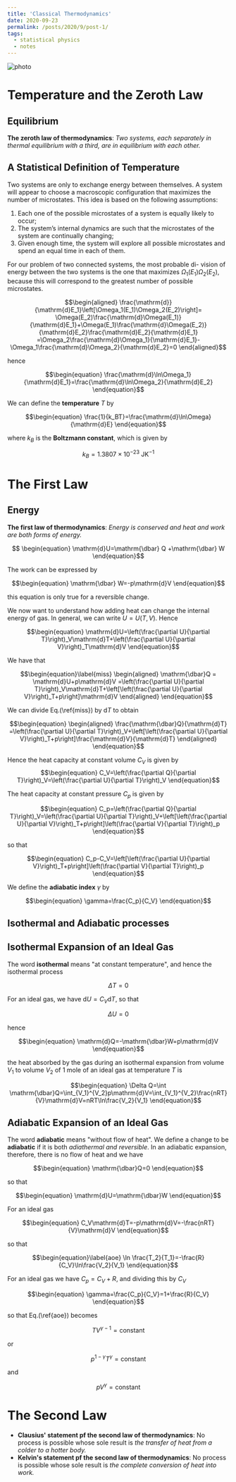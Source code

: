 ```yaml
---
title: 'Classical Thermodynamics'
date: 2020-09-23
permalink: /posts/2020/9/post-1/
tags:
  - statistical physics
  - notes
---
```



![photo](images/profile.jpeg)


Temperature and the Zeroth Law
======
Equilibrium
------
**The zeroth law of thermodynamics**: _Two systems, each separately in thermal equilibrium with a third, are in equilibrium with each other._



A Statistical Definition of Temperature
------
Two systems are only to exchange energy between themselves. A system will appear to choose a macroscopic configuration that maximizes the number of microstates. This idea is based on the following assumptions:
1. Each one of the possible microstates of a system is equally likely to occur;
2. The system’s internal dynamics are such that the microstates of the system are continually changing;
3. Given enough time, the system will explore all possible microstates and spend an equal time in each of them.

For our problem of two connected systems, the most probable di- vision of energy between the two systems is the one that maximizes $\Omega_1(E_1)\Omega_2(E_2)$, because this will correspond to the greatest number of possible microstates.

$$\begin{aligned}
	\frac{\mathrm{d}}{\mathrm{d}E_1}\left[\Omega_1(E_1)\Omega_2(E_2)\right]=  \Omega(E_2)\frac{\mathrm{d}\Omega(E_1)}{\mathrm{d}E_1}+\Omega(E_1)\frac{\mathrm{d}\Omega(E_2)}{\mathrm{d}E_2}\frac{\mathrm{d}E_2}{\mathrm{d}E_1}	=\Omega_2\frac{\mathrm{d}\Omega_1}{\mathrm{d}E_1}-\Omega_1\frac{\mathrm{d}\Omega_2}{\mathrm{d}E_2}=0
	\end{aligned}$$
	
hence

$$\begin{equation}
	\frac{\mathrm{d}\ln\Omega_1}{\mathrm{d}E_1}=\frac{\mathrm{d}\ln\Omega_2}{\mathrm{d}E_2}
\end{equation}$$

We can define the **temperature** $T$ by

$$\begin{equation}
	\frac{1}{k_BT}=\frac{\mathrm{d}\ln\Omega}{\mathrm{d}E}
\end{equation}$$

where $k_B$ is the **Boltzmann constant**, which is given by

$$\begin{equation}
	k_B=1.3807\times 10^{-23} \text{ JK}^{-1}
\end{equation}$$


The First Law
======
Energy
------
**The first law of thermodynamics**: _Energy is conserved and heat and work are both forms of energy._

$$
\begin{equation}
	\mathrm{d}U=\mathrm{\dbar} Q +\mathrm{\dbar} W
\end{equation}$$

The work can be expressed by

$$\begin{equation}
	\mathrm{\dbar} W=-p\mathrm{d}V
\end{equation}$$

this equation is only true for a reversible change.

We now want to understand how adding heat can change the internal energy of gas. In general, we can write $U=U(T,V)$. Hence

$$\begin{equation}
	\mathrm{d}U=\left(\frac{\partial U}{\partial T}\right)_V\mathrm{d}T+\left(\frac{\partial U}{\partial V}\right)_T\mathrm{d}V
\end{equation}$$

We have that

$$\begin{equation}\label{miss}
	\begin{aligned}
		\mathrm{\dbar}Q = \mathrm{d}U+p\mathrm{d}V
		=\left(\frac{\partial U}{\partial T}\right)_V\mathrm{d}T+\left[\left(\frac{\partial U}{\partial V}\right)_T+p\right]\mathrm{d}V
	\end{aligned}
\end{equation}$$

We can divide Eq.(\ref{miss}) by $\mathrm{d}T$ to obtain

$$\begin{equation}
	\begin{aligned}
		\frac{\mathrm{\dbar}Q}{\mathrm{d}T}
		=\left(\frac{\partial U}{\partial T}\right)_V+\left[\left(\frac{\partial U}{\partial V}\right)_T+p\right]\frac{\mathrm{d}V}{\mathrm{d}T}
	\end{aligned}
\end{equation}$$

Hence the heat capacity at constant volume $C_V$ is given by
$$\begin{equation}
	C_V=\left(\frac{\partial Q}{\partial T}\right)_V=\left(\frac{\partial U}{\partial T}\right)_V
\end{equation}$$

The heat capacity at constant pressure $C_p$ is given by

$$\begin{equation}
	C_p=\left(\frac{\partial Q}{\partial T}\right)_V=\left(\frac{\partial U}{\partial T}\right)_V+\left[\left(\frac{\partial U}{\partial V}\right)_T+p\right]\left(\frac{\partial V}{\partial T}\right)_p
\end{equation}$$

so that

$$\begin{equation}
	C_p-C_V=\left[\left(\frac{\partial U}{\partial V}\right)_T+p\right]\left(\frac{\partial V}{\partial T}\right)_p
\end{equation}$$

We define the **adiabatic index** $\gamma$ by

$$\begin{equation}
	\gamma=\frac{C_p}{C_V}
\end{equation}$$

Isothermal and Adiabatic processes
------
Isothermal Expansion of an Ideal Gas
------

The word **isothermal** means "at constant temperature", and hence the isothermal process

$$\begin{equation}
	\Delta T=0
\end{equation}$$

For an ideal gas, we have $\mathrm{d}U=C_V\mathrm{d}T$, so that

$$\begin{equation}
	\Delta U=0
\end{equation}$$

hence

$$\begin{equation}
	\mathrm{d}Q=-\mathrm{\dbar}W=p\mathrm{d}V
\end{equation}$$

the heat absorbed by the gas during an isothermal expansion from volume $V_1$ to volume $V_2$ of 1 mole of an ideal gas at temperature $T$ is

$$\begin{equation}
	\Delta Q=\int \mathrm{\dbar}Q=\int_{V_1}^{V_2}p\mathrm{d}V=\int_{V_1}^{V_2}\frac{nRT}{V}\mathrm{d}V=nRT\ln\frac{V_2}{V_1}
\end{equation}$$


Adiabatic Expansion of an Ideal Gas
------
The word **adiabatic** means "without flow of heat". We define a change to be **adiabatic** if it is both _adiathermal and reversible_. In an adiabatic expansion, therefore, there is no flow of heat and we have

$$\begin{equation}
	\mathrm{\dbar}Q=0
\end{equation}$$

so that

$$\begin{equation}
	\mathrm{d}U=\mathrm{\dbar}W
\end{equation}$$

For an ideal gas

$$\begin{equation}
	C_V\mathrm{d}T=-p\mathrm{d}V=-\frac{nRT}{V}\mathrm{d}V
\end{equation}$$

so that

$$\begin{equation}\label{aoe}
	\ln \frac{T_2}{T_1}=-\frac{R}{C_V}\ln\frac{V_2}{V_1}
\end{equation}$$

For an ideal gas we have $C_p=C_V+R$, and dividing this by $C_V$

$$\begin{equation}
	\gamma=\frac{C_p}{C_V}=1+\frac{R}{C_V}
\end{equation}$$

so that Eq.(\ref{aoe}) becomes

$$\begin{equation}
	TV^{\gamma-1}=\text{constant}
\end{equation}$$

or

$$\begin{equation}
	p^{1-\gamma}T^{\gamma}=\text{constant}
\end{equation}$$

and 

$$\begin{equation}
	pV^{\gamma}=\text{constant}
\end{equation}$$

The Second Law
======

* **Clausius' statement pf the second law of thermodynamics**: No process is possible whose sole result is _the transfer of heat from a colder to a hotter body._
* **Kelvin's statement pf the second law of thermodynamics**: No process is possible whose sole result is _the complete conversion of heat into work._

